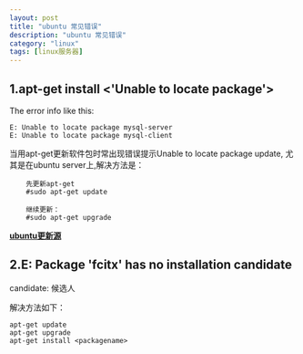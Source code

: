 ```yaml
---
layout: post
title: "ubuntu 常见错误"
description: "ubuntu 常见错误"
category: "linux"
tags: [linux服务器]
---
```


<h2>1.apt-get install &lt;'Unable to locate package'></h2>

<p>The error info like this:</p>

<pre><code>E: Unable to locate package mysql-server
E: Unable to locate package mysql-client
</code></pre>

<p>当用apt-get更新软件包时常出现错误提示Unable to locate package update, 尤其是在ubuntu server上,解决方法是：</p>

<pre><code>    先更新apt-get
    #sudo apt-get update

    继续更新：
    #sudo apt-get upgrade
</code></pre>

<p><a href="http://jingyan.baidu.com/article/1876c852aa8c8c890b1376aa.html"><strong>ubuntu更新源</strong></a></p>

<h2>2.E: Package 'fcitx' has no installation candidate</h2>

<p>candidate: 候选人</p>

<p>解决方法如下：</p>

<pre><code>apt-get update
apt-get upgrade
apt-get install &lt;packagename&gt;
</code></pre>
